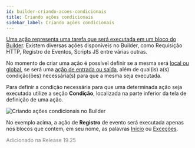 ```yaml
---
id: builder-criando-acoes-condicionais
title: Criando ações condicionais
sidebar_label: Criando ações condicionais
---
```


[Uma ação representa uma tarefa que será executada em um bloco do Builder](/docs/builder/builder-visao-geral-das-acoes). Existem diversas ações disponíveis no Builder, como Requisição HTTP, Registro de Eventos, Scripts JS entre várias outras.

No momento de criar uma ação é possível definir se a mesma será [local ou global](/docs/builder/builder-definindo-acoes-globais), se será uma [ação de entrada ou saída](/docs/builder/builder-visao-geral-das-acoes), além de qual(is) a(s) condição(ões) necessária(s) para que a mesma seja executada.

Para definir a condição necessária para que uma determinada ação seja executada utilize a seção **Condição**, localizada na parte inferior da tela de definição de uma ação.

![Criando ações condicionais no Builder](/img/practice/builder/builder-criando-acoes-condicionais-1.png)<br>

No exemplo acima, a ação de **Registro** de evento será executada apenas nos blocos que contem, em seu nome, as palavras <u>Início</u> ou <u>Exceções</u>.

<font color=gray>Adicionado na Release 19.25</font>
